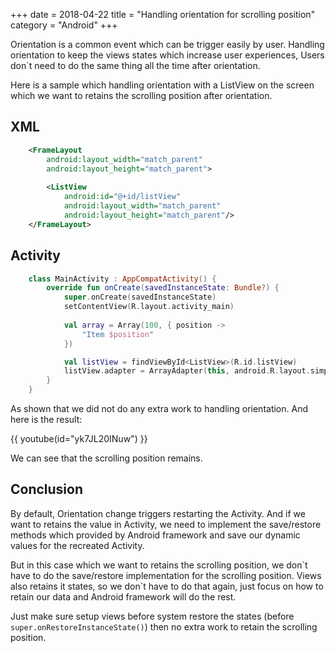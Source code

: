 +++
date = 2018-04-22
title = "Handling orientation for scrolling position"
category = "Android"
+++

Orientation is a common event which can be trigger easily by user. Handling orientation to keep the views states which increase user experiences, Users don\`t need to do the same thing all the time after orientation.

Here is a sample which handling orientation with a ListView on the screen which we want to retains the scrolling position after orientation.

XML
---

```xml
	<FrameLayout
		android:layout_width="match_parent"
		android:layout_height="match_parent">
		
		<ListView
			android:id="@+id/listView"
			android:layout_width="match_parent"
			android:layout_height="match_parent"/>
	</FrameLayout>
```


Activity
---

```kotlin
	class MainActivity : AppCompatActivity() {
		override fun onCreate(savedInstanceState: Bundle?) {
			super.onCreate(savedInstanceState)
			setContentView(R.layout.activity_main)
	
		    val array = Array(100, { position ->
				"Item $position"
			})

	        val listView = findViewById<ListView>(R.id.listView)
	  		listView.adapter = ArrayAdapter(this, android.R.layout.simple_list_item_1, array)
		}
	}
```
As shown that we did not do any extra work to handling orientation. 
And here is the result:

{{ youtube(id="yk7JL20INuw") }}

We can see that the scrolling position remains.

Conclusion
---

By default, Orientation change triggers restarting the Activity. And if we want to retains the value in Activity, we need to implement the save/restore methods which provided by Android framework and save our dynamic values for the recreated Activity.

But in this case which we want to retains the scrolling position, we don\`t have to do the save/restore implementation for the scrolling position. Views also retains it states, so we don\`t have to do that again, just focus on how to retain our data and Android framework will do the rest. 

Just make sure setup views before system restore the states (before `super.onRestoreInstanceState()`) then no extra work to retain the scrolling position.


 
